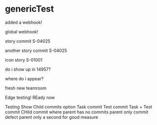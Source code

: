 # genericTest

added a webhook!

global webhook!

story commit S-04025

another story commit S-04025

icon story S-01001

do i show up in 14957?

where do i appear?

fresh new teamroom

Edge testing!
REady now

Testing Show Child commits option
Task commit
Test commit
Task + Test commit
CHild commit where parent has no commits
parent only commit
defect parent only 
a second for good measure
